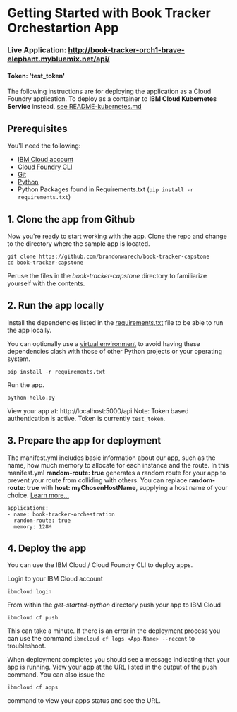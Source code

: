 # Getting Started with Book Tracker Orchestartion App

### Live Application: http://book-tracker-orch1-brave-elephant.mybluemix.net/api/
#### Token: 'test_token'

The following instructions are for deploying the application as a Cloud Foundry application. To deploy as a container to **IBM Cloud Kubernetes Service** instead, [see README-kubernetes.md](README-kubernetes.md)

## Prerequisites

You'll need the following:
* [IBM Cloud account](https://console.ng.bluemix.net/registration/)
* [Cloud Foundry CLI](https://github.com/cloudfoundry/cli#downloads)
* [Git](https://git-scm.com/downloads)
* [Python](https://www.python.org/downloads/)
* Python Packages found in Requirements.txt (`pip install -r requirements.txt`)

## 1. Clone the app from Github

Now you're ready to start working with the app. Clone the repo and change to the directory where the sample app is located.
  ```
git clone https://github.com/brandonwarech/book-tracker-capstone
cd book-tracker-capstone
  ```
  Peruse the files in the *book-tracker-capstone* directory to familiarize yourself with the contents.

## 2. Run the app locally

Install the dependencies listed in the [requirements.txt](https://pip.readthedocs.io/en/stable/user_guide/#requirements-files) file to be able to run the app locally.

You can optionally use a [virtual environment](https://packaging.python.org/installing/#creating-and-using-virtual-environments) to avoid having these dependencies clash with those of other Python projects or your operating system.

  ```
pip install -r requirements.txt
  ```

Run the app.
  ```
python hello.py
  ```

 View your app at: http://localhost:5000/api
 Note: Token based authentication is active. Token is currently `test_token`. 

## 3. Prepare the app for deployment

The manifest.yml includes basic information about our app, such as the name, how much memory to allocate for each instance and the route. In this manifest.yml **random-route: true** generates a random route for your app to prevent your route from colliding with others.  You can replace **random-route: true** with **host: myChosenHostName**, supplying a host name of your choice. [Learn more...](https://console.bluemix.net/docs/manageapps/depapps.html#appmanifest)
 ```
 applications:
 - name: book-tracker-orchestration
   random-route: true
   memory: 128M
 ```

## 4. Deploy the app

You can use the IBM Cloud / Cloud Foundry CLI to deploy apps.

Login to your IBM Cloud account

  ```
ibmcloud login
  ```

From within the *get-started-python* directory push your app to IBM Cloud
  ```
ibmcloud cf push
  ```

This can take a minute. If there is an error in the deployment process you can use the command `ibmcloud cf logs <App-Name> --recent` to troubleshoot.

When deployment completes you should see a message indicating that your app is running.  View your app at the URL listed in the output of the push command.  You can also issue the
  ```
ibmcloud cf apps
  ```
  command to view your apps status and see the URL.



